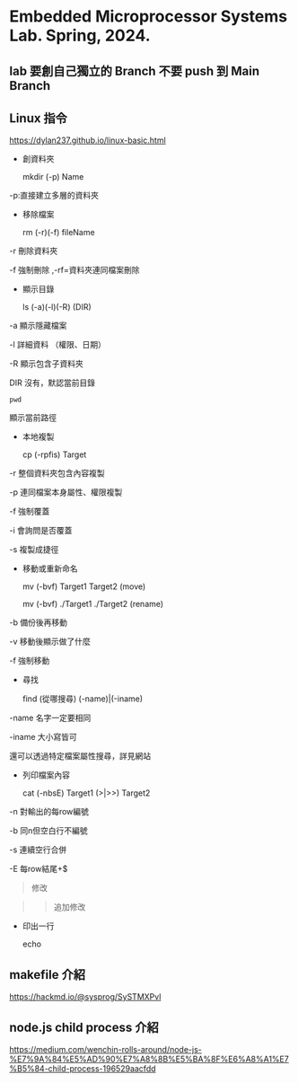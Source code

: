 # Embedded Microprocessor Systems Lab. Spring, 2024.
## lab  要創自己獨立的 Branch 不要 push 到 Main Branch 


## Linux 指令

https://dylan237.github.io/linux-basic.html

 * 創資料夾

    mkdir (-p) Name

-p:直接建立多層的資料夾

 * 移除檔案

    rm (-r)(-f) fileName

-r 刪除資料夾

-f 強制刪除 ,-rf=資料夾連同檔案刪除

 * 顯示目錄
   
    ls (-a)(-l)(-R) (DIR)

-a 顯示隱藏檔案

-l 詳細資料 （權限、日期）

-R 顯示包含子資料夾

DIR 沒有，默認當前目錄

    pwd

顯示當前路徑

 * 本地複製
  
    cp (-rpfis) Target

-r 整個資料夾包含內容複製

-p 連同檔案本身屬性、權限複製

-f 強制覆蓋

-i 會詢問是否覆蓋

-s 複製成捷徑

 * 移動或重新命名

    mv (-bvf) Target1 Target2 (move)

    mv (-bvf) ./Target1 ./Target2 (rename)

-b 備份後再移動

-v 移動後顯示做了什麼

-f 強制移動

 * 尋找

    find (從哪搜尋) (-name)|(-iname) <Target in string form>

-name 名字一定要相同

-iname 大小寫皆可

還可以透過特定檔案屬性搜尋，詳見網站

 * 列印檔案內容

    cat (-nbsE) Target1 (>|>>) Target2

-n 對輸出的每row編號

-b 同n但空白行不編號

-s 連續空行合併

-E 每row結尾+$

> 修改

>> 追加修改

 * 印出一行

    echo 




## makefile 介紹

https://hackmd.io/@sysprog/SySTMXPvl

## node.js child process 介紹

https://medium.com/wenchin-rolls-around/node-js-%E7%9A%84%E5%AD%90%E7%A8%8B%E5%BA%8F%E6%A8%A1%E7%B5%84-child-process-196529aacfdd